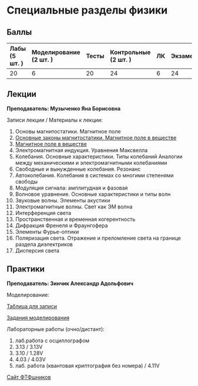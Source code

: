 # Специальные разделы физики

## Баллы

| Лабы \(5 шт. \) | Моделирование \(2 шт. \) | Тесты | Контрольные \(2 шт. \) | ЛК | Экзамен |
| :--- | :--- | :--- | :--- | :--- | :--- |
| 20 | 6 | 20 | 24 | 6 | 24 |

## Лекции

**Преподаватель: Музыченко Яна Борисовна**

Записи лекции / Материалы к лекции:

1. Основы магнитостатики. Магнитное поле
2. [Основные законы магнитостатики. Магнитное поле в веществе](https://youtu.be/Kg_VI3414Yk)
3. [Магнитное поле в веществе](https://youtu.be/Uzj6DwszQFA)
4. Электромагнитная индукция. Уравнения Максвелла
5. Колебания. Основные характеристики. Типы колебаний Аналогии между механическими и электромагнитными колебаниями
6. Свободные и вынужденные колебания. Резонанс
7. Автоколебания. Колебания в системах со многими степенями свободы
8. Модуляция сигнала: амплитудная и фазовая
9. Волновое уравнение. Основные характеристики и типы волн
10. Звуковые волны. Элементы акустики
11. Электромагнитные волны. Свет как ЭМ волна
12. Интерференция света
13. Пространственная и временная когерентность
14. Дифракция Френеля и Фраунгофера
15. Элементы Фурье-оптики
16. Поляризация света. Отражение и преломление света на границе раздела диэлектриков
17. Дисперсия света

## Практики

**Преподаватель: Зинчик Александр Адольфович**

Моделирование:

[Таблица для записи](https://docs.google.com/spreadsheets/d/1s46AJ-bGdgiB0xcZ7VcOlyEI0tT2YgQnFSpM0akR9xQ/edit?usp=sharing)

[Задания моделирования](https://drive.google.com/file/d/17zIObxy5vXEUlphSWRGRSSo_fpTXnWNJ/view)

Лабораторные работы \(очно/дистант\):

1. лаб.работа с осциллографом
2. 3.13 / 3.13V
3. 3.10 / 1.28V
4. 4.03 / 4.03V
5. лаб. работа \(квантовая криптография без номера\) / 4.11V

[Сайт ФТФшников](https://study.physics.itmo.ru)

